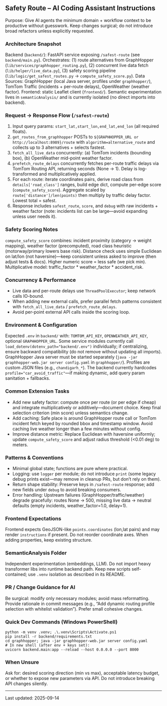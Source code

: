 ## Safety Route – AI Coding Assistant Instructions

Purpose: Give AI agents the minimum domain + workflow context to be productive without guesswork. Keep changes surgical; do not introduce broad refactors unless explicitly requested.

### Architecture Snapshot
Backend (`backend/`): FastAPI service exposing `/safest-route` (see `backend/main.py`). Orchestrates: (1) route alternatives from GraphHopper (`lib/services/graphhopper_routing.py`), (2) concurrent live data fetch (`lib/helper/live_data.py`), (3) safety scoring pipeline (`lib/logic/get_safest_routes.py` → `compute_safety_score.py`).
Data Sources: GraphHopper (local Java server, profiles under `graphhopper/`), TomTom Traffic (incidents + per-route delays), OpenWeather (weather factor). Frontend: static Leaflet client (`frontend/`). Semantic experimentation lives in `semanticAnalysis/` and is currently isolated (no direct imports into backend).

### Request → Response Flow (`/safest-route`)
1. Input query params: `start_lat,start_lon,end_lat,end_lon` (all required floats).
2. `get_routes_from_graphhopper` POSTs to `${GRAPHHOPPER_URL or http://localhost:8989}/route` with `algorithm=alternative_route` and collects up to 3 alternatives + selects fastest.
3. `fetch_all_live_data` concurrently: (a) TomTom incidents (bounding box), (b) OpenWeather mid-point weather factor.
4. `prefetch_route_delays` concurrently fetches per-route traffic delays via TomTom Routing API, returning seconds (None → 1). Delay is log-transformed and multiplicatively applied.
5. For each route: iterate coordinates pairs, derive road class from `details['road_class']` ranges, build edge dict, compute per-edge score (`compute_safety_score`). Aggregate scaled by `route['distance']/len(points)` then multiply by traffic delay factor. Lowest total = safest.
6. Response includes `safest_route`, `score`, and `debug` with raw incidents + weather factor (note: incidents list can be large—avoid expanding unless user needs it).

### Safety Scoring Notes
`compute_safety_score` combines: incident proximity (category → weight mapping), weather factor (precomputed), road class heuristic (motorway/primary lowers base risk). Distance check uses simple Euclidean on lat/lon (not haversine)—keep consistent unless asked to improve (then adjust tests & docs). Higher numeric score = less safe (we pick min). Multiplicative model: traffic_factor * weather_factor * accident_risk.

### Concurrency & Performance
- Live data and per-route delays use `ThreadPoolExecutor`; keep network calls IO-bound.
- When adding new external calls, prefer parallel fetch patterns consistent with `fetch_all_live_data` / `prefetch_route_delays`.
- Avoid per-point external API calls inside the scoring loop.

### Environment & Configuration
Expected `.env` in `backend/` with: `TOMTOM_API_KEY`, `OPENWEATHER_API_KEY`, optional `GRAPHHOPPER_URL`.
Some service modules currently call `load_dotenv(dotenv_path="backend/.env")` individually; if centralizing, ensure backward compatibility (do not remove without updating all imports).
GraphHopper Java server must be started separately (`java -jar graphhopper-web.jar server config.yaml` in `graphhopper/`). Profiles are custom JSON files (e.g., `chandigarh_*`). The backend currently hardcodes `profile="car_avoid_traffic"`—if making dynamic, add query param sanitation + fallbacks.

### Common Extension Tasks
- Add new safety factor: compute once per route (or per edge if cheap) and integrate multiplicatively or additively—document choice. Keep final selection criterion (min score) unless semantics change.
- Add caching: Safe place is around GraphHopper route call or TomTom incident fetch keyed by rounded bbox and timestamp window. Avoid caching live weather longer than a few minutes without config.
- Improve distance metric: Replace Euclidean with haversine uniformly; update `compute_safety_score` and adjust radius threshold (<0.01 deg) to meters.

### Patterns & Conventions
- Minimal global state; functions are pure where practical.
- Logging: use `logger` per module; do not introduce `print` (some legacy debug prints exist—may remove in cleanup PRs, but don’t rely on them).
- Return shape stability: Preserve keys in `/safest-route` response; add new fields under `debug` to avoid breaking consumers.
- Error handling: Upstream failures (GraphHopper/traffic/weather) degrade gracefully: routes None → 500, missing live data → neutral defaults (empty incidents, weather_factor=1.0, delay=1).

### Frontend Expectations
Frontend expects GeoJSON-like `points.coordinates` (lon,lat pairs) and may render `instructions` if present. Do not reorder coordinate axes. When adding properties, keep existing structure.

### SemanticAnalysis Folder
Independent experimentation (embeddings, LLM). Do not import heavy transformer libs into runtime backend path. Keep new scripts self-contained; use `.venv` isolation as described in its README.

### PR / Change Guidance for AI
Be surgical: modify only necessary modules; avoid mass reformatting. Provide rationale in commit messages (e.g., “Add dynamic routing profile selection with whitelist validation”). Prefer small cohesive changes.

### Quick Dev Commands (Windows PowerShell)
```
python -m venv .venv; .\.venv\Scripts\Activate.ps1
pip install -r backend/requirements.txt
cd graphhopper; java -jar graphhopper-web.jar server config.yaml
# In new shell (after env + keys set):
uvicorn backend.main:app --reload --host 0.0.0.0 --port 8000
```

### When Unsure
Ask for: desired scoring direction (min vs max), acceptable latency budget, or whether to expose new parameters via API. Do not introduce breaking API changes silently.

---
Last updated: 2025-09-14